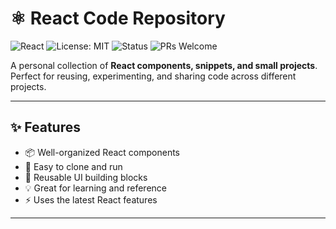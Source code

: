 # ⚛️ React Code Repository

![React](https://img.shields.io/badge/React-18.0.0-blue)
![License: MIT](https://img.shields.io/badge/License-MIT-green)
![Status](https://img.shields.io/badge/Status-Active-success)
![PRs Welcome](https://img.shields.io/badge/PRs-welcome-brightgreen.svg)

A personal collection of **React components, snippets, and small projects**.  
Perfect for reusing, experimenting, and sharing code across different projects.

---



## ✨ Features
- 📦 Well-organized React components
- 🚀 Easy to clone and run
- 🧩 Reusable UI building blocks
- 💡 Great for learning and reference
- ⚡ Uses the latest React features

---




